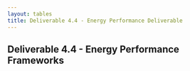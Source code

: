 ```yaml
---
layout: tables
title: Deliverable 4.4 - Energy Performance Deliverable
---
```


## Deliverable 4.4 - Energy Performance Frameworks

<table id="csv-table"></table>

<script>
    document.addEventListener('DOMContentLoaded', function() {
        renderCSVTable('{{ site.baseurl }}/tables/44-frameworks-energyPerformance.csv', 'csv-table');
    });
</script>
